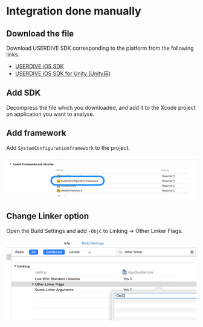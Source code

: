 # Integration done manually

## Download the file

Download USERDIVE SDK corresponding to the platform from the following links.

- [USERDIVE iOS SDK](https://github.com/uncovertruth/userdive-ios-sdk/releases/tag/1.1.0)
- [USERDIVE iOS SDK for Unity (Unity用)](https://github.com/uncovertruth/userdive-ios-sdk-for-unity/releases/tag/v1.0.0)

## Add SDK

Decompress the file which you downloaded,
and add it to the Xcode project on application you want to analyse.

## Add framework

Add `SystemConfigurationframework` to the project.

![install manual 1](../../../ja/apps/devguide/files/install_manual_1.png)

## Change Linker option

Open the Build Settings and add `-ObjC` to Linking -> Other Linker Flags.

![install manual 2](../../../ja/apps/devguide/files/install_manual_2.png)
